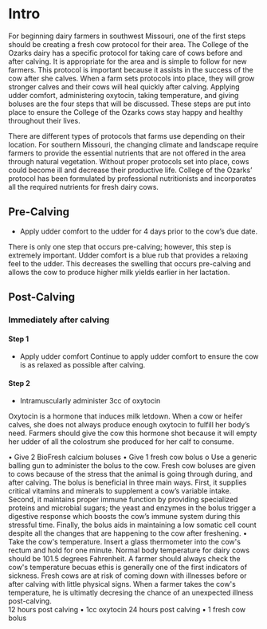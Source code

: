 # Intro
For beginning dairy farmers in southwest Missouri, one of the first steps should be creating a fresh cow protocol for their area.  The College of the Ozarks dairy has a specific protocol for taking care of cows before and after calving.  It is appropriate for the area and is simple to follow for new farmers.  This protocol is important because it assists in the success of the cow after she calves. When a farm sets protocols into place, they will grow stronger calves and their cows will heal quickly after calving.   Applying udder comfort, administering oxytocin, taking temperature, and giving boluses are the four steps that will be discussed.  These steps are put into place to ensure the College of the Ozarks cows stay happy and healthy throughout their lives.

There are different types of protocols that farms use depending on their location.  For southern Missouri, the changing climate and landscape require farmers to provide the essential nutrients that are not offered in the area through natural vegetation.  Without proper protocols set into place, cows could become ill and decrease their productive life.  College of the Ozarks’ protocol has been formulated by professional nutritionists and incorporates all the required nutrients for fresh dairy cows. 

## Pre-Calving

 - Apply udder comfort to the udder for 4 days prior to the cow’s due date. 
 
There is only one step that occurs pre-calving; however, this step is extremely important.  Udder comfort is a blue rub that provides a relaxing feel to the udder.  This decreases the swelling that occurs pre-calving and allows the cow to produce higher milk yields earlier in her lactation.  
## Post-Calving
### Immediately after calving
#### Step 1
 - Apply udder comfort
Continue to apply udder comfort to ensure the cow is as relaxed as possible after calving. 

#### Step 2
 - Intramuscularly administer 3cc of oxytocin
 
Oxytocin is a hormone that induces milk letdown.  When a cow or heifer calves, she does not always produce enough oxytocin to fulfill her body’s need.  Farmers should give the cow this hormone shot because it will empty her udder of all the colostrum she produced for her calf to consume. 

•	Give 2 BioFresh calcium boluses 
•	Give 1 fresh cow bolus 
o	Use a generic balling gun to administer the bolus to the cow.  Fresh cow boluses are given to cows because of the stress that the animal is going through during, and after calving.  The bolus is beneficial in three main ways. First, it supplies critical vitamins and minerals to supplement a cow’s variable intake.  Second, it maintains proper immune function by providing specialized proteins and microbial sugars; the yeast and enzymes in the bolus trigger a digestive response which boosts the cow’s immune system during this stressful time. Finally, the bolus aids in maintaining a low somatic cell count despite all the changes that are happening to the cow after freshening. 
•	Take the cow's temperature.
	Insert a glass thermometer into the cow's rectum and hold for one minute.  Normal body temperature for dairy cows should be 101.5 degrees Fahrenheit.  A farmer should always check the cow's temperature becuas ethis is generally one of the first indicators of sickness.  Fresh cows are at risk of coming down with illnesses before or after calving with little physical signs.  When a farmer takes the cow's temperature, he is ultimatly decresing the chance of an unexpected illness post-calving.   
12 hours post calving
•	1cc oxytocin
24 hours post calving
•	1 fresh cow bolus
